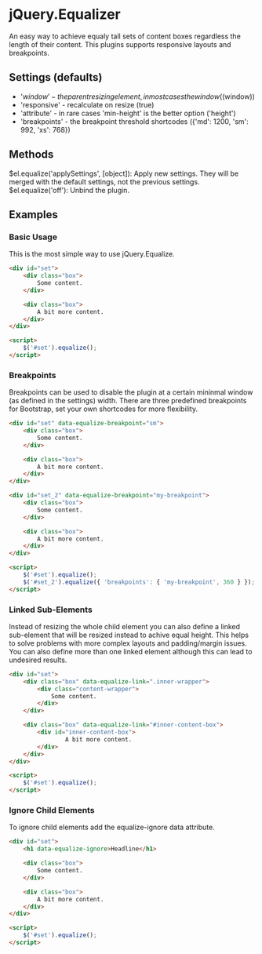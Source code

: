 # jQuery.Equalizer

An easy way to achieve equaly tall sets of content boxes regardless the length of their content. This plugins supports responsive layouts and breakpoints.

## Settings (defaults)

- '$window' - the parent resizing element, in most cases the window ($(window))
- 'responsive' - recalculate on resize (true)
- 'attribute' - in rare cases 'min-height' is the better option ('height')
- 'breakpoints' - the breakpoint threshold shortcodes ({'md': 1200, 'sm': 992, 'xs': 768})

## Methods

$el.equalize('applySettings', [object]): Apply new settings. They will be merged with the default settings, not the previous settings.
$el.equalize('off'): Unbind the plugin.

## Examples

### Basic Usage

This is the most simple way to use jQuery.Equalize.

```html
<div id="set">
	<div class="box">
		Some content.
	</div>

	<div class="box">
		A bit more content.
	</div>
</div>
```

```html
<script>
	$('#set').equalize();
</script>
```

### Breakpoints

Breakpoints can be used to disable the plugin at a certain mininmal window (as defined in the settings) width. There are three predefined breakpoints for Bootstrap, set your own shortcodes for more flexibility.

```html
<div id="set" data-equalize-breakpoint="sm">
	<div class="box">
		Some content.
	</div>

	<div class="box">
		A bit more content.
	</div>
</div>

<div id="set_2" data-equalize-breakpoint="my-breakpoint">
	<div class="box">
		Some content.
	</div>

	<div class="box">
		A bit more content.
	</div>
</div>
```

```html
<script>
	$('#set').equalize();
	$('#set_2').equalize({ 'breakpoints': { 'my-breakpoint', 360 } });
</script>
```

### Linked Sub-Elements

Instead of resizing the whole child element you can also define a linked sub-element that will be resized instead to achive equal height. This helps to solve problems with more complex layouts and padding/margin issues. You can also define more than one linked element although this can lead to undesired results.

```html
<div id="set">
	<div class="box" data-equalize-link=".inner-wrapper">
		<div class="content-wrapper">
			Some content.
		</div>
	</div>

	<div class="box" data-equalize-link="#inner-content-box">
		<div id="inner-content-box">
				A bit more content.
		</div>
	</div>
</div>
```

```html
<script>
	$('#set').equalize();
</script>
```

### Ignore Child Elements

To ignore child elements add the equalize-ignore data attribute.

```html
<div id="set">
	<h1 data-equalize-ignore>Headline</h1>

	<div class="box">
		Some content.
	</div>

	<div class="box">
		A bit more content.
	</div>
</div>
```

```html
<script>
	$('#set').equalize();
</script>
```